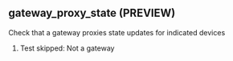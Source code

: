 
## gateway_proxy_state (PREVIEW)

Check that a gateway proxies state updates for indicated devices

1. Test skipped: Not a gateway
